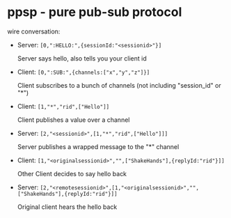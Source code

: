 # ppsp - pure pub-sub protocol

wire conversation:

- Server: `[0,":HELLO:",{sessionId:"<sessionid>"}]`

    Server says hello, also tells you your client id

- Client: `[0,":SUB:",{channels:["x","y","z"]}]`

    Client subscribes to a bunch of channels (not including "session_id" or "\*")

- Client: `[1,"*","rid",["Hello"]]`

    Client publishes a value over a channel

- Server: `[2,"<sessionid>",[1,"*","rid",["Hello"]]]`

    Server publishes a wrapped message to the "\*" channel

- Client: `[1,"<originalsessionid>","",["ShakeHands"],{replyId:"rid"}]]`

    Other Client decides to say hello back

- Server: `[2,"<remotesessionid>",[1,"<originalsessionid>","",["ShakeHands"],{replyId:"rid"}]]`

    Original client hears the hello back
